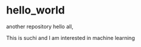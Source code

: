 # hello_world
another repository
hello all,



This is suchi and I am interested in machine learning
